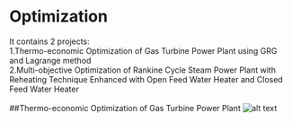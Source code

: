 # Optimization
It contains 2 projects:\
1.Thermo-economic Optimization of Gas Turbine Power Plant using GRG and Lagrange method\
2.Multi-objective Optimization of Rankine Cycle Steam Power Plant with Reheating Technique Enhanced with Open Feed Water Heater and Closed Feed Water Heater\
\
##Thermo-economic Optimization of Gas Turbine Power Plant
![alt text](https://drive.google.com/file/d/1pENxYKDHS7BveqijtZeUMImvY9dgHHwv/view?usp=sharing)
